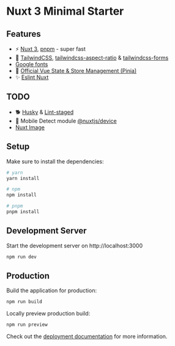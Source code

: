 # Nuxt 3 Minimal Starter

## Features

* ⚡️ [Nuxt 3](https://github.com/nuxt/nuxt), [pnpm](https://pnpm.io/) - super fast
* 🌊 [TailwindCSS](https://tailwindcss.com/), [tailwindcss-aspect-ratio](https://github.com/tailwindlabs/tailwindcss-aspect-ratio) & [tailwindcss-forms](https://github.com/tailwindlabs/tailwindcss-forms)
* [Google fonts](https://github.com/nuxt-community/google-fonts-module)
* 🍍 [Official Vue State & Store Management (Pinia)](https://pinia.vuejs.org/)
* ✨ [Eslint Nuxt](https://github.com/nuxt/eslint-config)


## TODO

* 🐕 [Husky](https://github.com/typicode/husky) & [Lint-staged](https://github.com/okonet/lint-staged)
* 📱 Mobile Detect module [@nuxtjs/device](https://www.npmjs.com/package/@nuxtjs/device/v/3.0.0?activeTab=readme)
* [Nuxt Image](https://github.com/nuxt/image#readme)

## Setup

Make sure to install the dependencies:

```bash
# yarn
yarn install

# npm
npm install

# pnpm
pnpm install
```

## Development Server

Start the development server on http://localhost:3000

```bash
npm run dev
```

## Production

Build the application for production:

```bash
npm run build
```

Locally preview production build:

```bash
npm run preview
```

Check out the [deployment documentation](https://nuxt.com/docs/getting-started/deployment) for more information.
